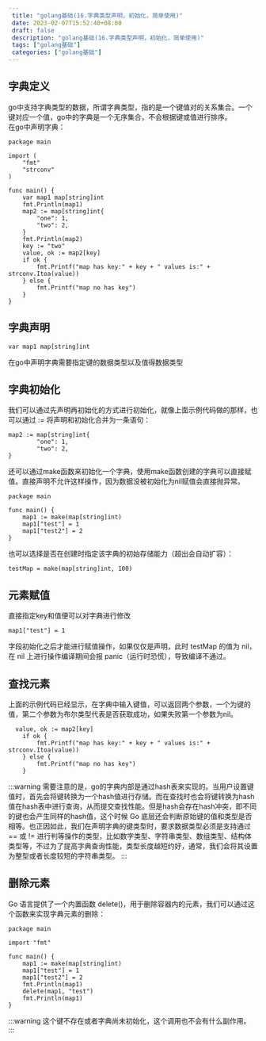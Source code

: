 ```yaml
--- 
 title: "golang基础(16.字典类型声明，初始化，简单使用)" 
 date: 2023-02-07T15:52:40+08:00 
 draft: false 
 description: "golang基础(16.字典类型声明，初始化，简单使用)" 
 tags: ["golang基础"] 
 categories: ["golang基础"] 
---
```

## 字典定义
go中支持字典类型的数据，所谓字典类型，指的是一个键值对的关系集合。一个键对应一个值，go中的字典是一个无序集合，不会根据键或值进行排序。<br />在go中声明字典：
```
package main

import (
	"fmt"
	"strconv"
)

func main() {
	var map1 map[string]int
	fmt.Println(map1)
	map2 := map[string]int{
		"one": 1,
		"two": 2,
	}
	fmt.Println(map2)
	key := "two"
	value, ok := map2[key]
	if ok {
		fmt.Printf("map has key:" + key + " values is:" + strconv.Itoa(value))
	} else {
		fmt.Printf("map no has key")
	}
}
```

## 字典声明
```
var map1 map[string]int
```
在go中声明字典需要指定键的数据类型以及值得数据类型

## 字典初始化
我们可以通过先声明再初始化的方式进行初始化，就像上面示例代码做的那样，也可以通过 := 将声明和初始化合并为一条语句：
```
map2 := map[string]int{
		"one": 1,
		"two": 2,
}
```
还可以通过make函数来初始化一个字典，使用make函数创建的字典可以直接赋值。直接声明不允许这样操作，因为数据没被初始化为nil赋值会直接抛异常。
```
package main

func main() {
	map1 := make(map[string]int)
	map1["test"] = 1
	map1["test2"] = 2
}
```
也可以选择是否在创建时指定该字典的初始存储能力（超出会自动扩容）：
```
testMap = make(map[string]int, 100)
```

## 元素赋值
直接指定key和值便可以对字典进行修改
```
map1["test"] = 1
```
字段初始化之后才能进行赋值操作，如果仅仅是声明，此时 testMap 的值为 nil，在 nil 上进行操作编译期间会报 panic（运行时恐慌），导致编译不通过。

## 查找元素
上面的示例代码已经显示，在字典中输入键值，可以返回两个参数，一个为键的值，第二个参数为布尔类型代表是否获取成功，如果失败第一个参数为nil。
```
  value, ok := map2[key]
	if ok {
		fmt.Printf("map has key:" + key + " values is:" + strconv.Itoa(value))
	} else {
		fmt.Printf("map no has key")
	}
```
:::warning
需要注意的是，go的字典内部是通过hash表来实现的。当用户设置键值时，首先会将键转换为一个hash值进行存储。而在查找时也会将键转换为hash值在hash表中进行查询，从而提交查找性能。但是hash会存在hash冲突，即不同的键也会产生同样的hash值，这个时候 Go 底层还会判断原始键的值和类型是否相等。也正因如此，我们在声明字典的键类型时，要求数据类型必须是支持通过 == 或 != 进行判等操作的类型，比如数字类型、字符串类型、数组类型、结构体类型等，不过为了提高字典查询性能，类型长度越短约好，通常，我们会将其设置为整型或者长度较短的字符串类型。
:::

## 删除元素
Go 语言提供了一个内置函数 delete()，用于删除容器内的元素，我们可以通过这个函数来实现字典元素的删除：
```
package main

import "fmt"

func main() {
	map1 := make(map[string]int)
	map1["test"] = 1
	map1["test2"] = 2
	fmt.Println(map1)
	delete(map1, "test")
	fmt.Println(map1)
}
```
:::warning
这个键不存在或者字典尚未初始化，这个调用也不会有什么副作用。
:::
